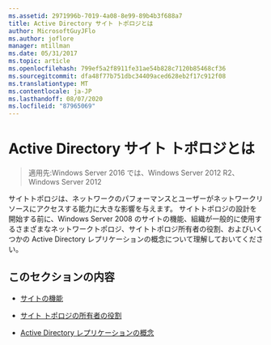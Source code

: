 ```yaml
---
ms.assetid: 2971996b-7019-4a08-8e99-89b4b3f688a7
title: Active Directory サイト トポロジとは
author: MicrosoftGuyJFlo
ms.author: joflore
manager: mtillman
ms.date: 05/31/2017
ms.topic: article
ms.openlocfilehash: 799ef5a2f8911fe31ae54b828c7120b85468cf36
ms.sourcegitcommit: dfa48f77b751dbc34409aced628eb2f17c912f08
ms.translationtype: MT
ms.contentlocale: ja-JP
ms.lasthandoff: 08/07/2020
ms.locfileid: "87965069"
---
```

# <a name="understanding-active-directory-site-topology"></a>Active Directory サイト トポロジとは

>適用先:Windows Server 2016 では、Windows Server 2012 R2、Windows Server 2012

サイトトポロジは、ネットワークのパフォーマンスとユーザーがネットワークリソースにアクセスする能力に大きな影響を与えます。 サイトトポロジの設計を開始する前に、Windows Server 2008 のサイトの機能、組織が一般的に使用するさまざまなネットワークトポロジ、サイトトポロジ所有者の役割、およびいくつかの Active Directory レプリケーションの概念について理解しておいてください。

## <a name="in-this-section"></a>このセクションの内容

-   [サイトの機能](../../ad-ds/plan/Site-Functions.md)

-   [サイト トポロジの所有者の役割](../../ad-ds/plan/Site-Topology-Owner-Role.md)

-   [Active Directory レプリケーションの概念](../../ad-ds/get-started/replication/Active-Directory-Replication-Concepts.md)



